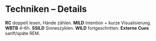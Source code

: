 # Techniken – Details

**RC** doppelt lesen, Hände zählen. **MILD** Intention + kurze Visualisierung. **WBTB** 4–6h. **SSILD** Sinneszyklen. **WILD** fortgeschritten. **Externe Cues** sanft/späte REM.